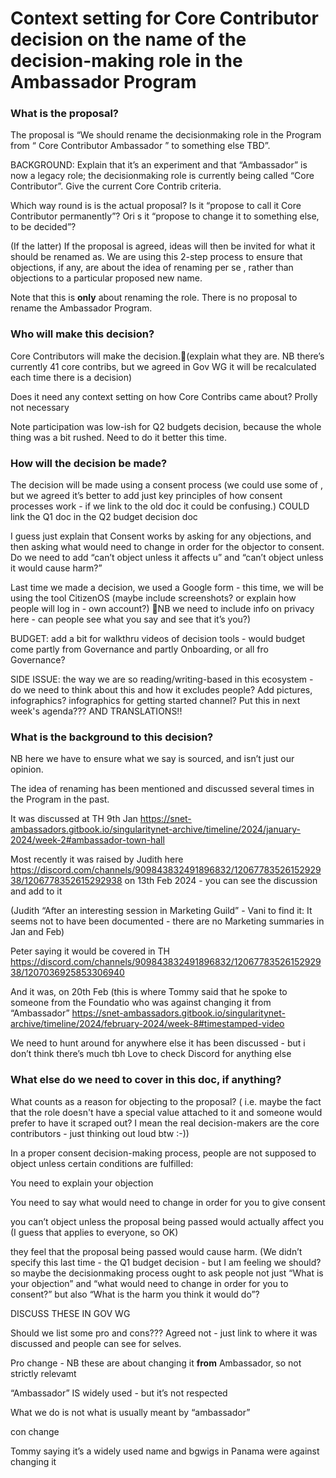 # Context setting for Core Contributor decision on the name of the decision-making role in the Ambassador Program



### What is the proposal?

The proposal is “We should rename the decisionmaking role in the Program from “ Core Contributor Ambassador ” to something else TBD”.



BACKGROUND: Explain that it’s an experiment and that “Ambassador” is now a legacy role; the decisionmaking role is currently being called “Core Contributor”. Give the current Core Contrib criteria.



Which way round is is the actual proposal? Is it “propose to call it Core Contributor permanently”? Ori s it “propose to change it to something else, to be decided”?



(If the latter) If the proposal is agreed, ideas will then be invited for what it should be renamed as. We are using this 2-step process to ensure that objections, if any, are about the idea of renaming per se , rather than objections to a particular proposed new name.



Note that this is **only**  about renaming the role. There is no proposal to rename the Ambassador Program.

### Who will make this decision?

Core Contributors will make the decision.(explain what they are. NB there’s currently 41 core contribs, but we agreed in Gov WG it will be recalculated each time there is a decision)



Does it need any context setting on how Core Contribs came about? Prolly not necessary



Note participation was low-ish for Q2 budgets decision, because the whole thing was a bit rushed. Need to do it better this time.



### How will the decision be made?

The decision will be made using a consent process (we could use some of , but we agreed it’s better to add just key principles of how consent processes work - if we link to the old doc it could be confusing.)  COULD link the Q1 doc in the Q2 budget decision doc

I guess just explain that Consent works by asking for any objections, and then asking what would need to change in order for the objector to consent.  Do we need to add “can’t object unless it affects u” and “can’t object unless it would cause harm?”



Last time we made a decision, we used a Google form - this time, we will be using the tool CitizenOS (maybe include screenshots? or explain how people will log in - own account?) NB we need to include info on privacy here - can people see what you say and see that it’s you?)



BUDGET: add a bit for walkthru videos of decision tools - would budget come partly from Governance and  partly Onboarding, or all fro  Governance?



SIDE ISSUE: the way we are so reading/writing-based in this ecosystem - do we need to think about this and how it excludes people? Add pictures, infographics? infographics for getting started channel? Put this in next week's agenda??? AND TRANSLATIONS!!

### What is the background to this decision?

NB here we have to ensure what we say is sourced, and isn’t just our opinion.



The idea of renaming has been mentioned and discussed several times in the Program in the past.



It was discussed at TH 9th Jan https://snet-ambassadors.gitbook.io/singularitynet-archive/timeline/2024/january-2024/week-2#ambassador-town-hall



Most recently it was raised by Judith here https://discord.com/channels/909843832491896832/1206778352615292938/1206778352615292938 on 13th Feb 2024 - you can see the discussion and add to it

(Judith “After an interesting session in Marketing Guild” - Vani to find it: It seems not to have been documented - there are no Marketing summaries in Jan and Feb)



Peter saying it would be covered in TH https://discord.com/channels/909843832491896832/1206778352615292938/1207036925853306940

And it was, on 20th Feb (this is where Tommy said that he spoke to someone from the Foundatio who was against changing it from “Ambassador” https://snet-ambassadors.gitbook.io/singularitynet-archive/timeline/2024/february-2024/week-8#timestamped-video



We need to hunt around for anywhere else it has been discussed - but i don’t think there’s much tbh Love to check Discord for anything else





### What else do we need to cover in this doc, if anything?

What counts as a reason for objecting to the proposal? ( i.e. maybe the fact that the role doesn't have a special value attached to it and someone would prefer to have it scraped out? I mean the real decision-makers are the core contributors - just thinking out loud btw :-))

In a proper consent decision-making process, people are not supposed to object unless certain conditions are fulfilled:

You need to explain your objection

You need to say what would need to change in order for you to give consent

you can’t object unless the proposal being passed would actually affect you (I guess that applies to everyone, so OK)

they feel that the proposal being passed would cause harm. (We didn’t specify this last time - the Q1 budget decision - but I am feeling we should? so maybe the decisionmaking process ought to ask people not just “What is your objection” and “what would need to change in order for you to consent?” but also “What is the harm you think it would do”?

DISCUSS THESE IN GOV WG





Should we list some pro and cons???  Agreed not - just link to where it was discussed and people can see for selves.



Pro change - NB these are about changing it **from** Ambassador, so not strictly relevamt

“Ambassador” IS widely used - but it’s not respected

What we do is not what is usually meant by “ambassador”



con change

Tommy saying it’s a widely used name and bgwigs in Panama were against changing it





